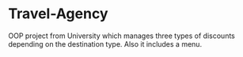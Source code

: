 # Travel-Agency
OOP project from University which manages three types of discounts depending on the destination type.
Also it includes a menu.
